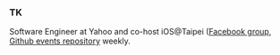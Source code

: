 ### TK
Software Engineer at Yahoo and co-host iOS@Taipei ([Facebook group](https://www.facebook.com/groups/ios.taipei/events/), [Github events repository](https://github.com/ios-taipei/events/issues) weekly.

<!--
**kuotinyen/kuotinyen** is a ✨ _special_ ✨ repository because its `README.md` (this file) appears on your GitHub profile.

Here are some ideas to get you started:

- 🔭 I’m currently working on ...
- 🌱 I’m currently learning ...
- 👯 I’m looking to collaborate on ...
- 🤔 I’m looking for help with ...
- 💬 Ask me about ...
- 📫 How to reach me: ...
- 😄 Pronouns: ...
- ⚡ Fun fact: ...
-->
